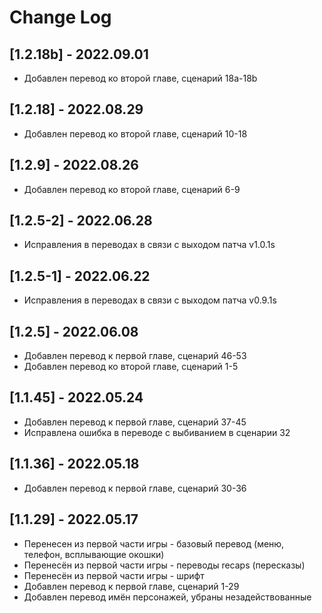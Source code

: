 # Change Log

## [1.2.18b] - 2022.09.01
- Добавлен перевод ко второй главе, сценарий 18a-18b

## [1.2.18] - 2022.08.29
- Добавлен перевод ко второй главе, сценарий 10-18

## [1.2.9] - 2022.08.26
- Добавлен перевод ко второй главе, сценарий 6-9

## [1.2.5-2] - 2022.06.28
- Исправления в переводах в связи с выходом патча v1.0.1s

## [1.2.5-1] - 2022.06.22
- Исправления в переводах в связи с выходом патча v0.9.1s

## [1.2.5] - 2022.06.08
- Добавлен перевод к первой главе, сценарий 46-53
- Добавлен перевод ко второй главе, сценарий 1-5

## [1.1.45] - 2022.05.24
- Добавлен перевод к первой главе, сценарий 37-45
- Исправлена ошибка в переводе с выбиванием в сценарии 32

## [1.1.36] - 2022.05.18
- Добавлен перевод к первой главе, сценарий 30-36

## [1.1.29] - 2022.05.17
- Перенесен из первой части игры - базовый перевод (меню, телефон, всплывающие окошки)
- Перенесён из первой части игры - переводы recaps (пересказы)
- Перенесён из первой части игры - шрифт
- Добавлен перевод к первой главе, сценарий 1-29
- Добавлен перевод имён персонажей, убраны незадействованные
